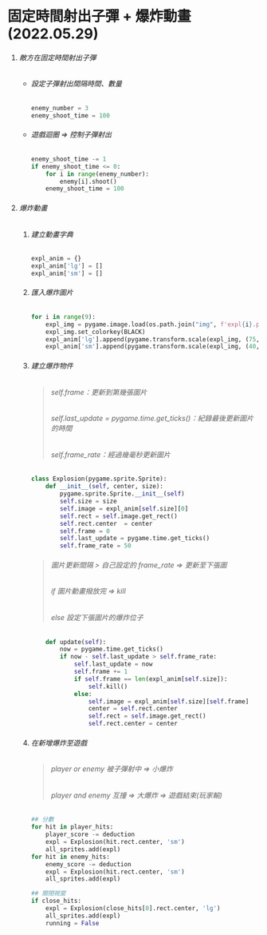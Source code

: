 # 固定時間射出子彈 + 爆炸動畫(2022.05.29)

1. ###### 敵方在固定時間射出子彈
    * ###### 設定子彈射出間隔時間、數量
        ```python
        enemy_number = 3
        enemy_shoot_time = 100
        ```
    * ###### 遊戲迴圈 => 控制子彈射出
        ```python
        enemy_shoot_time -= 1
        if enemy_shoot_time <= 0:
            for i in range(enemy_number):
                enemy[i].shoot()
            enemy_shoot_time = 100
        ```

2. ###### 爆炸動畫
    1. ###### 建立動畫字典
        ```python
        expl_anim = {}
        expl_anim['lg'] = []
        expl_anim['sm'] = []
        ```
    2. ###### 匯入爆炸圖片
        ```python
        for i in range(9):
            expl_img = pygame.image.load(os.path.join("img", f'expl{i}.png')).convert()
            expl_img.set_colorkey(BLACK)
            expl_anim['lg'].append(pygame.transform.scale(expl_img, (75, 75)))
            expl_anim['sm'].append(pygame.transform.scale(expl_img, (40, 40)))
        ```
    3. ###### 建立爆炸物件
        > ###### self.frame：更新到第幾張圖片
        > ###### self.last_update = pygame.time.get_ticks()：紀錄最後更新圖片的時間
        > ###### self.frame_rate：經過幾毫秒更新圖片
        ```python     
        class Explosion(pygame.sprite.Sprite):
            def __init__(self, center, size):
                pygame.sprite.Sprite.__init__(self)
                self.size = size
                self.image = expl_anim[self.size][0]
                self.rect = self.image.get_rect()
                self.rect.center  = center
                self.frame = 0
                self.last_update = pygame.time.get_ticks()
                self.frame_rate = 50
        ```
        > ###### 圖片更新間隔 > 自己設定的 frame_rate => 更新至下張圖
        > ###### if 圖片動畫撥放完 => kill
        > ###### else 設定下張圖片的爆炸位子
        ```python     
            def update(self):
                now = pygame.time.get_ticks()
                if now - self.last_update > self.frame_rate:
                    self.last_update = now
                    self.frame += 1
                    if self.frame == len(expl_anim[self.size]):
                        self.kill()
                    else:
                        self.image = expl_anim[self.size][self.frame]
                        center = self.rect.center
                        self.rect = self.image.get_rect()
                        self.rect.center = center
        ```
    4. ###### 在新增爆炸至遊戲
        > ###### player or enemy 被子彈射中 => 小爆炸
        > ###### player and enemy 互撞 => 大爆炸 => 遊戲結束(玩家輸)
        ```python  
        ## 分數
        for hit in player_hits:
            player_score -= deduction
            expl = Explosion(hit.rect.center, 'sm')
            all_sprites.add(expl)
        for hit in enemy_hits:
            enemy_score -= deduction
            expl = Explosion(hit.rect.center, 'sm')
            all_sprites.add(expl)

        ## 關閉視窗
        if close_hits:
            expl = Explosion(close_hits[0].rect.center, 'lg')
            all_sprites.add(expl)
            running = False
        ```

